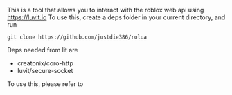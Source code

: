 This is a tool that allows you to interact with the roblox web api using https://luvit.io
To use this, create a deps folder in your current directory, and run 
```
git clone https://github.com/justdie386/rolua
```
Deps needed from lit are

- creatonix/coro-http
- luvit/secure-socket

To use this, please refer to 